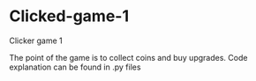 # Clicked-game-1
Clicker game 1

The point of the game is to collect coins and buy upgrades.
Code explanation can be found in .py files

